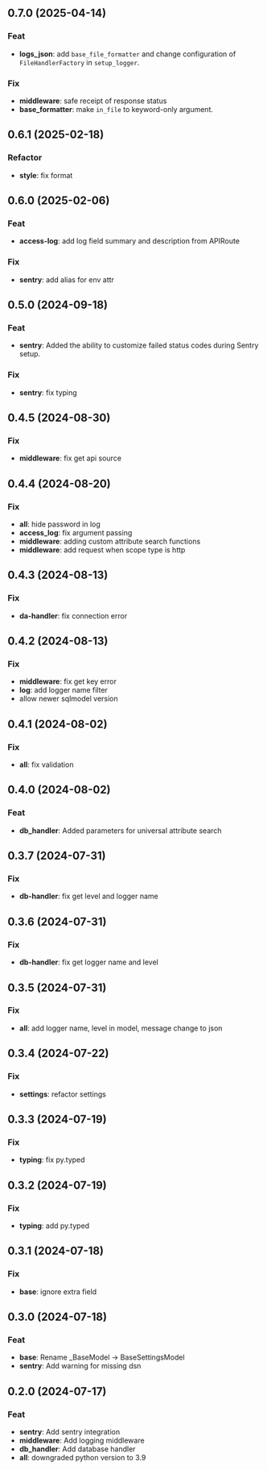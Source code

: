 ## 0.7.0 (2025-04-14)

### Feat

- **logs_json**: add `base_file_formatter` and change configuration of `FileHandlerFactory` in `setup_logger`.

### Fix

- **middleware**: safe receipt of response status
- **base_formatter**: make `in_file` to keyword-only argument.

## 0.6.1 (2025-02-18)

### Refactor

- **style**: fix format

## 0.6.0 (2025-02-06)

### Feat

- **access-log**: add log field summary and description from APIRoute

### Fix

- **sentry**: add alias for env attr

## 0.5.0 (2024-09-18)

### Feat

- **sentry**: Added the ability to customize failed status codes during Sentry setup.

### Fix

- **sentry**: fix typing

## 0.4.5 (2024-08-30)

### Fix

- **middleware**: fix get api source

## 0.4.4 (2024-08-20)

### Fix

- **all**: hide password in log
- **access_log**: fix argument passing
- **middleware**: adding custom attribute search functions
- **middleware**: add request when scope type is http

## 0.4.3 (2024-08-13)

### Fix

- **da-handler**: fix connection error

## 0.4.2 (2024-08-13)

### Fix

- **middleware**: fix get key error
- **log**: add logger name filter
- allow newer sqlmodel version

## 0.4.1 (2024-08-02)

### Fix

- **all**: fix validation

## 0.4.0 (2024-08-02)

### Feat

- **db_handler**: Added parameters for universal attribute search

## 0.3.7 (2024-07-31)

### Fix

- **db-handler**: fix get level and logger name

## 0.3.6 (2024-07-31)

### Fix

- **db-handler**: fix get logger name and level

## 0.3.5 (2024-07-31)

### Fix

- **all**: add logger name, level in model, message change to json

## 0.3.4 (2024-07-22)

### Fix

- **settings**: refactor settings

## 0.3.3 (2024-07-19)

### Fix

- **typing**: fix py.typed

## 0.3.2 (2024-07-19)

### Fix

- **typing**: add py.typed

## 0.3.1 (2024-07-18)

### Fix

- **base**: ignore extra field

## 0.3.0 (2024-07-18)

### Feat

- **base**: Rename _BaseModel -> BaseSettingsModel
- **sentry**: Add warning for missing dsn

## 0.2.0 (2024-07-17)

### Feat

- **sentry**: Add sentry integration
- **middleware**: Add logging middleware
- **db_handler**: Add database handler
- **all**: downgraded python version to 3.9
